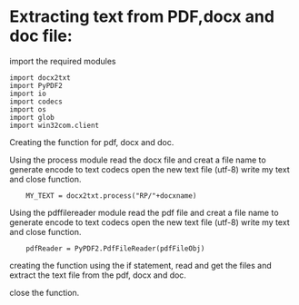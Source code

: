 # Extracting text from PDF,docx and doc file:

import the required modules 
    
    import docx2txt
    import PyPDF2
    import io
    import codecs
    import os
    import glob
    import win32com.client
Creating the function for pdf, docx and doc.

Using the process module read the docx file and creat a file name to generate encode to text codecs open the new text file (utf-8) write my text and close function.


        MY_TEXT = docx2txt.process("RP/"+docxname)

Using the pdffilereader module read the pdf file and creat a file name to generate encode to text codecs open the new text file (utf-8) write my text and close function.         

        pdfReader = PyPDF2.PdfFileReader(pdfFileObj)     


creating the function using the if statement, read and get the files and extract the text file from the pdf, docx and doc.

close the function.

